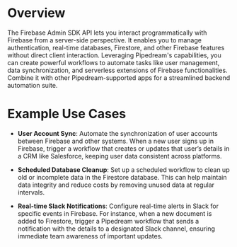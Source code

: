 # Overview

The Firebase Admin SDK API lets you interact programmatically with Firebase from a server-side perspective. It enables you to manage authentication, real-time databases, Firestore, and other Firebase features without direct client interaction. Leveraging Pipedream's capabilities, you can create powerful workflows to automate tasks like user management, data synchronization, and serverless extensions of Firebase functionalities. Combine it with other Pipedream-supported apps for a streamlined backend automation suite.

# Example Use Cases

- **User Account Sync**: Automate the synchronization of user accounts between Firebase and other systems. When a new user signs up in Firebase, trigger a workflow that creates or updates that user’s details in a CRM like Salesforce, keeping user data consistent across platforms.

- **Scheduled Database Cleanup**: Set up a scheduled workflow to clean up old or incomplete data in the Firestore database. This can help maintain data integrity and reduce costs by removing unused data at regular intervals.

- **Real-time Slack Notifications**: Configure real-time alerts in Slack for specific events in Firebase. For instance, when a new document is added to Firestore, trigger a Pipedream workflow that sends a notification with the details to a designated Slack channel, ensuring immediate team awareness of important updates.
